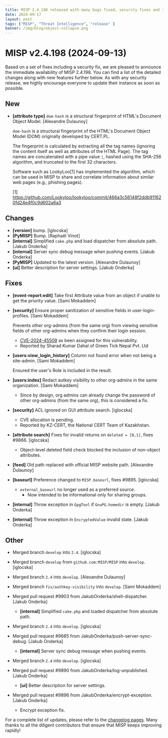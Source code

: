 ```yaml
---
title: MISP 2.4.198 released with many bugs fixed, security fixes and improvements. 
date: 2024-09-17
layout: post
tags: ["MISP", "Threat Intelligence", "release" ]
banner: /img/blog/object-collapse.png
---
```


# MISP v2.4.198 (2024-09-13)

Based on a set of fixes including a security fix, we are pleased to announce the immediate availability of MISP 2.4.198. You can find a list of the detailed changes along with new features further below. As with any security release, we highly encourage everyone to update their  instance as soon as possible.

## New

- **[attribute type]** `dom-hash` is a structural fingerprint of HTML's Document Object Model. [Alexandre Dulaunoy]

  `dom-hash` is a structural fingerprint of the HTML's Document Object Model (DOM) originally developed by CERT.PL.

  The fingerprint is calculated by extracting all the tag names (ignoring the content itself as well as attributes of the HTML Page). The tag names are concatenated with a pipe value `|`, hashed using the SHA-256 algorithm, and truncated to the first 32 characters.

  Software such as LookyLoo[1] has implemented the algorithm, which can be used in MISP to share and correlate information about similar web pages (e.g., phishing pages).

  [1] https://github.com/Lookyloo/lookyloo/commit/466a3c56148f2ddb911620fd24e4f0c9d602a6a3

## Changes

- **[version]** bump. [iglocska]
- **[PyMISP]** Bump. [Raphaël Vinot]
- **[internal]** Simplified `cake.php` and load dispatcher from absolute path. [Jakub Onderka]
- **[internal]** Server sync debug message when pushing events. [Jakub Onderka]
- **[PyMISP]** Updated to the latest version. [Alexandre Dulaunoy]
- **[ui]** Better description for server settings. [Jakub Onderka]

## Fixes

- **[event-report:edit]** Take first Attribute value from an object if unable to get the priority value. [Sami Mokaddem]
- **[security]** Ensure proper sanitization of sensitive fields in user-login-profiles. [Sami Mokaddem]

  Prevents other org-admins (from the same org) from viewing sensitive fields of other org-admins when they confirm their login session.
  
  - [CVE-2024-45509](https://vulnerability.circl.lu/vuln/cve-2024-45509) as been assigned for this vulnerability.
  - Reported by Sharad Kumar Dahal of Green Tick Nepal Pvt. Ltd

- **[users:view_login_history]** Column not found error when not being a site-admin. [Sami Mokaddem]

  Ensured the user's Role is included in the result.

- **[users:index]** Redact autkey visibility to other org-admins in the same organization. [Sami Mokaddem]

  - Since by design, org admins can already change the password of other org-admins (from the same org), this is considered a fix.

- **[security]** ACL ignored on GUI attribute search. [iglocska]
  
  - CVE allocation is pending.
  - Reported by KZ-CERT, the National CERT Team of Kazakhstan.

- **[attribute search]** Fixes for invalid returns on `deleted = [0,1]`, fixes #9866. [iglocska]

  - Object-level deleted field check blocked the inclusion of non-object attributes.

- **[feed]** Old path replaced with official MISP website path. [Alexandre Dulaunoy]
- **[baseurl]** Preference changed to `MISP.baseurl`, fixes #9895. [iglocska]

  - `external_baseurl` no longer used as a preferred source.
    - Now intended to be informational only for sharing groups.

- **[internal]** Throw exception in `GpgTool` if `GnuPG.homedir` is empty. [Jakub Onderka]
- **[internal]** Throw exception in `EncryptedValue` invalid state. [Jakub Onderka]

## Other

- Merged branch `develop` into `2.4`. [iglocska]
- Merged branch `develop` from `github.com:MISP/MISP` into `develop`. [iglocska]
- Merged branch `2.4` into `develop`. [Alexandre Dulaunoy]
- Merged branch `fix/authkey-visibility` into `develop`. [Sami Mokaddem]
- Merged pull request #9903 from JakubOnderka/shell-dispatcher. [Jakub Onderka]

  - **[internal]** Simplified `cake.php` and loaded dispatcher from absolute path.

- Merged branch `2.4` into `develop`. [iglocska]
- Merged pull request #9685 from JakubOnderka/push-server-sync-debug. [Jakub Onderka]

  - **[internal]** Server sync debug message when pushing events.

- Merged branch `2.4` into `develop`. [iglocska]
- Merged pull request #9890 from JakubOnderka/log-unpublished. [Jakub Onderka]

  - **[ui]** Better description for server settings.

- Merged pull request #9896 from JakubOnderka/encrypt-exception. [Jakub Onderka]

  - Encrypt exception fix.

For a complete list of updates, please refer to the [changelog pages](https://www.misp-project.org/Changelog.txt). Many thanks to all the diligent contributors that ensure that MISP keeps improving rapidly!

